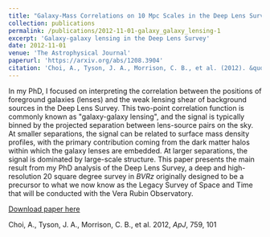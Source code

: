 ```yaml
---
title: "Galaxy-Mass Correlations on 10 Mpc Scales in the Deep Lens Survey"
collection: publications
permalink: /publications/2012-11-01-galaxy_galaxy_lensing-1
excerpt: 'Galaxy-galaxy lensing in the Deep Lens Survey'
date: 2012-11-01
venue: 'The Astrophysical Journal'
paperurl: 'https://arxiv.org/abs/1208.3904'
citation: 'Choi, A., Tyson, J. A., Morrison, C. B., et al. (2012). &quot;Galaxy-Mass Correlations on 10 Mpc Scales in the Deep Lens Survey&quot; <i>The Astrophysical Journal</i>, 759, 101'
---
```

In my PhD, I focused on interpreting the correlation between the positions of foreground galaxies (lenses) and the weak lensing shear of background sources in the Deep Lens Survey.  This two-point correlation function is commonly known as "galaxy-galaxy lensing", and the signal is typically binned by the projected separation between lens-source pairs on the sky. At smaller separations, the signal can be related to surface mass density profiles, with the primary contribution coming from the dark matter halos within which the galaxy lenses are embedded.  At larger separations, the signal is dominated by large-scale structure.  This paper presents the main result from my PhD analysis of the Deep Lens Survey, a deep and high-resolution 20 square degree survey in <i>BVRz</i> originally designed to be a precursor to what we now know as the Legacy Survey of Space and Time that will be conducted with the Vera Rubin Observatory.

[Download paper here](http://arxiv.org/pdf/1208.3904.pdf)

Choi, A., Tyson, J. A., Morrison, C. B., et al. 2012, <i>ApJ</i>, 759, 101